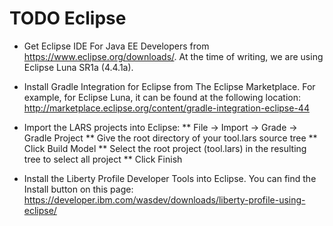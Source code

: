 # TODO Eclipse

* Get Eclipse IDE For Java EE Developers from
https://www.eclipse.org/downloads/. At the time of writing, we are
using Eclipse Luna SR1a (4.4.1a).

* Install Gradle Integration for Eclipse from The Eclipse Marketplace. For example, for Eclipse Luna, it can be found at the following location: http://marketplace.eclipse.org/content/gradle-integration-eclipse-44

* Import the LARS projects into Eclipse: 
** File -> Import -> Grade -> Gradle Project
** Give the root directory of your tool.lars source tree
** Click Build Model
** Select the root project (tool.lars) in the resulting tree to select all project
** Click Finish

* Install the Liberty Profile Developer Tools into Eclipse. You can find the Install button on this page: https://developer.ibm.com/wasdev/downloads/liberty-profile-using-eclipse/


